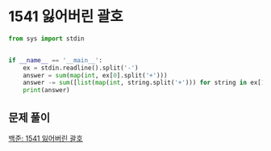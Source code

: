 # 1541 잃어버린 괄호

```python
from sys import stdin


if __name__ == '__main__':
    ex = stdin.readline().split('-')
    answer = sum(map(int, ex[0].split('+')))
    answer -= sum([list(map(int, string.split('+'))) for string in ex[1:]])
    print(answer)
```



## 문제 풀이

[백준: 1541 잃어버린 괄호](https://dirmathfl.tistory.com/225)

